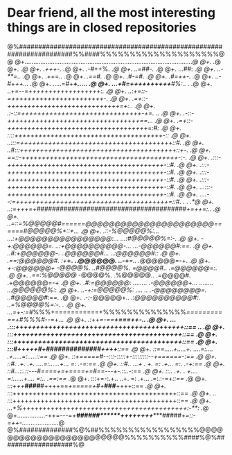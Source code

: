 # Dear friend, all the most interesting things are in closed repositories
@%######################################################################%%####%%%%%%%%%%%%%%%%%%%%@@
@+................................................................................................*@
@+.                                                                                              .*@
@+.                                                                                              .*@
@+.                                        .+++-.                                                .*@
@+.                                       .-#++%.                                                .*@
@+.                                       ..=##-.                                                .*@
@+.                                       ...##:                                                 .*@
@+.                                       ..-**=..                                               .*@
@+.                                        .++=*..                                               .*@
@+.                                        .*==#.                                                .*@
@+.                                        .#-=#.                                                .*@
@+.                                        .#=++-.                                               .*@
@+.                                      ..-#+*++...                                             .*@
@+.                                 .....=#+******+.....                                         .*@
@+.                               ...+#*=++++++++++**#%*:..  .                                   .*@
@+.                            ..+*=--=++++++++++++++++++***:.                                   .*@
@+.                         ..:+=::-=+++++++++++++++++++++++**-.                                 .*@
@+.                         .=+::-++++++++++++++++++++++++++++=+:..                              .*@
@+.                       .:*-::=++++++++++++++++++++++++++++++-+=. ..                           .*@
@+.                      .-*::-+++++++++++++++++++++++++++++++++==*...                           .*@
@+.                     .=+::-+++++++++++++++++++++++++++++++++++=:#:                            .*@
@+.                     :*:::+++++++++++++++++++++++++++++++++++++-:*:                           .*@
@+.                   ..*:::=++++++++++++++++++++++++++++++++++++++::#.                          .*@
@+.                   ..#:::+++++++++++++++++++++++++++++++++++++++::+-.                         .*@
@+.                    ==::-+++++++++++++++++++++++++++++++++++++++-:-*.                         .*@
@+.                   .*:::-+++++++++++++++++++++++++++++++++++++++-::#.                         .*@
@+.                   .*:::-+++++++++++++++++++++++++++++++++++++++-::#.                         .*@
@+.                   .*:::-+++++++++++++++++++++++++++++++++++++++-::#.                         .*@
@+.                   .*:::-+++++++++++++++++++++++++++++++++++++++-::#.                         .*@
@+.                 ...*:::-+++++++++++++++++++++++++++++++++++++++-::#.                         .*@
@+.                ....*--:=++++++++++++++++++++++++++++++++++++++*=::#. . .                     .*@
@+.              ..:=+++=+**#######################################*+=++*=:..                    .*@
@+.            ..=*::=%@@@@@#======*@@@@@@@@@@@@@@@@@@@@@@*======#@@@@@%+::*+...                 .*@
@+.           .:*:-%@@@@@%:...    ...:+@@@@@@@@@@@@@@@@*:...    ...:#@@@@@%=:*-.                 .*@
@+.           -+:*@@@@@@=.            ..:+@@@@@@@@@@*-...         ...-@@@@@@#:==.                .*@
@+.         ..#:+@@@@@@-.                ..*@@@@@@#...              ..:@@@@@@#:*:                .*@
@+.         .==:@@@@@@#.     :+***+.      ..@@@@@@.     ..-+***=..    .*@@@@@@=-+.               .*@
@+.          +-:@@@@@@+      -@@@@%.      ..#@@@@%.       =@@@@#..    .=@@@@@@=:*.               .*@
@+.         .==:%@@@@@*      -@@@@%.       .%@@@@@..     .=@@@@#.     .+@@@@@@=-+                .*@
@+.          .#:=@@@@@@:    ........      .-@@@@@@+...   ........   ...@@@@@@%:*:                .*@
@+.         ..-+:=@@@@@%: ....    ..     .-@@@@@@@@=.               ..#@@@@@#:==.                .*@
@+.           .-*:-*@@@@@+..           .:*@@@@@@@@@@#:.           ..=%@@@@%=:*-. .               .*@
@+.           ...=+-:=*#%%%+===========+%%%%%%%%%%%%%%*===========+#%%%#*--=+...                 .*@
@+.               .:++=-==******************************************+===++-..                    .*@
@+.               ... .:*::+++++++++++++++++++++++++++++++++++++++++::==  ..                     .*@
@+.                    :*::+++++++++++++++++++++++++++++++++++++++++::==                         .*@
@+.                    :*::+++++++++++++++++++++++++++++++++++++++++::==                         .*@
@+.                    :*::#+++++#+****#***############*****#*++++**::==                         .*@
@+.                    :*:==.....+.....+. ....=:.... .+.....=:.....*::==                         .*@
@+.                    :*:*+=====#--:::*-:::::+-::::::*:::--+======*-:==                         .*@
@+.                    :*:#.    .+.   .+. ....=:......+...  =:    .-=:==                         .*@
@+.                    :*:#.. ...+   . +.     =:     .+...  =:.   .-+:==                         .*@
@+.                    :*:#...:..*::---#====+=*+====+=#==---+-.::..-*:==                         .*@
@+.                    :*:*..   .+.  . +....  =:......+.... =:..  .==:==                         .*@
@+.                    :*::*+=-:.+.. ..+.     =:     .+... .=:.:-=+*::==                         .*@
@+.                    :*::+++**####***#++++==*+=====+#+***###**++++::==                         .*@
@+.                    :*::+++++++++++++++++++++++++++++++++++++++++::==                         .*@
@+.                 .. :*::+++++++++++++++++++++++++++++++++++++++++::==                         .*@
@+.                 ...+%*+*++++++++++++++++++++++++++++++++++++++++:-**:                        .*@
@+................-++=---=+*****######*******+++++++*+********#####*+=::-=++-.....................*@
@%##############%@%##%%%%%%%%%%%%%%%%%@@@@@@@@@@@@@@@@@@@@@@@@%%%%%%%%%%####%@%###################%@
